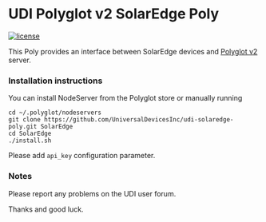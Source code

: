 # UDI Polyglot v2 SolarEdge Poly

[![license](https://img.shields.io/github/license/mashape/apistatus.svg)](https://github.com/UniversalDevicesInc/udi-solaredge-poly/blob/master/LICENSE)

This Poly provides an interface between SolarEdge devices and [Polyglot v2](https://github.com/UniversalDevicesInc/polyglot-v2) server.

### Installation instructions
You can install NodeServer from the Polyglot store or manually running
```
cd ~/.polyglot/nodeservers
git clone https://github.com/UniversalDevicesInc/udi-solaredge-poly.git SolarEdge
cd SolarEdge
./install.sh
```
Please add `api_key` configuration parameter.

### Notes

Please report any problems on the UDI user forum.

Thanks and good luck.
